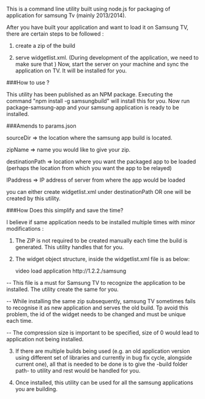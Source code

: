 This is a command line utility built using node.js for packaging of application for samsung Tv (mainly 2013/2014).

After you have built your application and want to load it on Samsung TV, there are certain steps to be followed : 

1. create a zip of the build 

2. serve widgetlist.xml. (During development of the application, we need to make sure that  )
Now, start the server on your machine and sync the application on TV. It will be installed for you.

###How to use ?

This utility has been published as an NPM package. Executing the command "npm install -g samsungbuild" will install this for you.
Now run package-samsung-app and your samsung application is ready to be installed.

###Amends to params.json

sourceDir => the location where the samsung app build is located.

zipName => name you would like to give your zip.

destinationPath => location where you want the packaged app to be loaded (perhaps the location from which you want the app to be relayed)

IPaddress => IP address of server from where the app would be loaded

you can either create widgetlist.xml under destinationPath OR one will be created by this utility. 

###How Does this simplify and save the time?

I believe if same application needs to be installed multiple times with minor modifications : 

1. The ZIP is not required to be created manually each time the build is generated. This utility handles that for you.

2. The widget object structure, inside the widgetlist.xml file is as below:

	<widget id="VideoLoad2">
      <title>Videoload</title>
      <description>video load application</description>
      <compression size="0.000481" type="zip"/>
      <download>http://1.2.2./samsung</download>
    </widget>
	
-- This file is a must for Samsung TV to recognize the application to be installed. The utility create the same for you.
	
-- While installing the same zip subsequently, samsung TV sometimes fails to recognise it as new application and serves the old build.
Tp avoid this problem, the id of the widget needs to be changed and must be unique each time. 

-- The compression size is important to be specified, size of 0 would lead to application not being installed.

3. If there are multiple builds being used (e.g. an old application version using different set of libraries and currently in bug fix cycle, alongside current one),
all that is needed to be done is to give the -build folder path- to utility and rest would be handled for you.

4. Once installed, this utility can be used for all the samsung applications you are building. 	